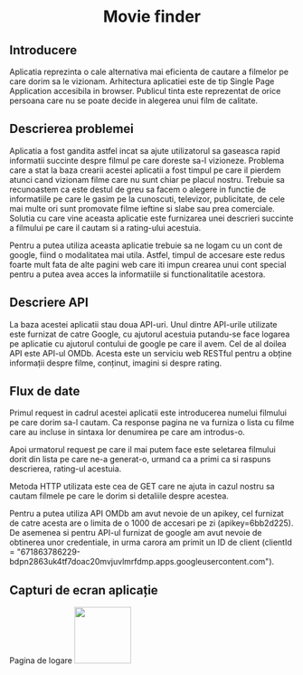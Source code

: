 <h1 align="center">
Movie finder
  </h1>
<h2>
Introducere
  </h2>
 <p>Aplicatia reprezinta o cale alternativa mai eficienta de cautare a filmelor pe care dorim sa le vizionam. Arhitectura aplicatiei este de tip Single Page Application accesibila in browser. Publicul tinta este reprezentat de orice persoana care nu se poate decide in alegerea unui film de calitate.
 </p>
<h2>
Descrierea problemei
  </h2>
<p>
Aplicatia a fost gandita astfel incat sa ajute utilizatorul sa gaseasca rapid informatii succinte despre filmul pe care doreste sa-l vizioneze. Problema care a stat la baza crearii acestei aplicatii a fost timpul pe care il pierdem atunci cand vizionam filme care nu sunt chiar pe placul nostru. Trebuie sa recunoastem ca este destul de greu sa facem o alegere in functie de informatiile pe care le gasim pe la cunoscuti, televizor, publicitate, de cele mai multe ori sunt promovate filme ieftine si slabe sau prea comerciale. Solutia cu care vine aceasta aplicatie este furnizarea unei descrieri succinte a filmului pe care il cautam si a rating-ului acestuia.
</p>
<p> 
Pentru a putea utiliza aceasta aplicatie trebuie sa ne logam cu un cont de google, fiind o modalitatea mai utila. Astfel, timpul de accesare este redus foarte mult fata de alte pagini web care iti impun crearea unui cont special pentru a putea avea acces la informatiile si functionalitatile acestora.
</p>
<h2>
Descriere API
  </h2>  
La baza acestei aplicatii stau doua API-uri. Unul dintre API-urile utilizate este furnizat de catre Google, cu ajutorul acestuia putandu-se face logarea pe aplicatie cu ajutorul contului de google pe care il avem. Cel de al doilea API este API-ul OMDb. Acesta este un serviciu web RESTful pentru a obține informații despre filme, conținut, imagini si despre rating.
<h2>Flux de date</h2>
<p>
  Primul request in cadrul acestei aplicatii este introducerea numelui filmului pe care dorim sa-l cautam. Ca response pagina ne va furniza o lista cu filme care au incluse in sintaxa lor denumirea pe care am introdus-o. </p>
<p>Apoi urmatorul request pe care il mai putem face este seletarea filmului dorit din lista pe care ne-a generat-o, urmand ca a primi ca si raspuns descrierea, rating-ul acestuia.</p>
 <p> Metoda HTTP utilizata este cea de GET care ne ajuta in cazul nostru sa cautam filmele pe care le dorim si detaliile despre acestea.</p>
 <p> Pentru a putea utiliza API OMDb am avut nevoie de un apikey, cel furnizat de catre acesta are o limita de o 1000 de accesari pe zi (apikey=6bb2d225). De asemenea si pentru API-ul furnizat de google am avut nevoie de obtinerea unor credentiale, in urma carora am primit un ID de client (clientId = "671863786229-bdpn2863uk4tf7doac20mvjuvlmrfdmp.apps.googleusercontent.com"). </p>
 <h2>Capturi de ecran aplicație</h2>
 Pagina de logare
 <img src = "https://user-images.githubusercontent.com/83892815/117584356-2352f180-b115-11eb-8585-3ca668528cc7.jpeg" width = "100" />

